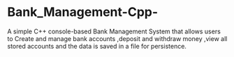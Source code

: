 # Bank_Management-Cpp-
A simple C++ console-based Bank Management System that allows users to Create and manage bank accounts ,deposit and withdraw money ,view all stored accounts and the data is saved in a file for persistence.
